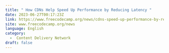 ```yaml
---
title: " How CDNs Help Speed Up Performance by Reducing Latency "
date: 2023-06-27T00:17:23Z
link: https://www.freecodecamp.org/news/cdns-speed-up-performance-by-reducing-latency/?utm_medium=RSS&utm_source=news.12bit.vn
site: www.freecodecamp.org/news
language: English
category:
  -  Content Delivery Network 
draft: false
---
```

